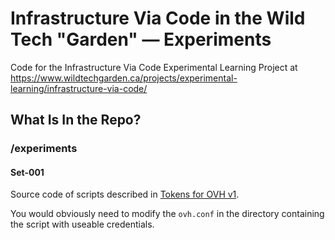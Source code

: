 # Infrastructure Via Code in the Wild Tech "Garden" — Experiments

Code for the Infrastructure Via Code Experimental Learning Project at https://www.wildtechgarden.ca/projects/experimental-learning/infrastructure-via-code/

## What Is In the Repo?

### /experiments

#### Set-001

Source code of scripts described in [Tokens for OVH v1](https://www.wildtechgarden.ca/projects/experimental-learning/infrastructure-via-code/tokens-for-ovh-v1/).

You would obviously need to modify the ``ovh.conf`` in the directory containing the script with useable credentials.

